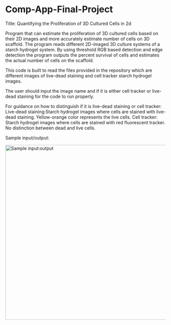 # Comp-App-Final-Project
Title: Quantifying the Proliferation of 3D Cultured Cells in 2d

Program that can estimate the proliferation of 3D cultured cells based on their 2D images and more accurately estimate number of cells on 3D scaffold. The program reads different 2D-imaged 3D culture systems of a starch hydrogel system. By using threshold RGB based detection and edge detection the program outputs the percent survival of cells and estimates the actual number of cells on the scaffold. 

This code is built to read the files provided in the repository which are different images of live-dead staining and cell tracker starch hydrogel images.

The user should input the image name and if it is either cell tracker or live-dead staining for the code to run properly.

For guidance on how to distinguish if it is live-dead staining or cell tracker:
Live-dead staining:Starch hydrogel images where cells are stained with live-dead staining. Yellow-orange color represents the live cells.
Cell tracker: Starch hydrogel images where cells are stained with red fluorescent tracker. No distinction between dead and live cells.

Sample input/output:

<img width="549" alt="Sample input:output" src="https://user-images.githubusercontent.com/94568660/145754397-1273717b-a695-4454-acaa-8119058802f0.png">
